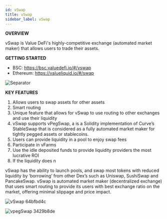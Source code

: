 ```yaml
---
id: vSwap
title: vSwap
sidebar_label: vSwap
---
```


 **OVERVIEW**

vSwap is Value DeFi's highly-competitive exchange (automated market maker) that allows users to trade their assets.  

**GETTING STARTED**  
- BSC: https://bsc.valuedefi.io/#/vswap  
- Ethereum: https://valueliquid.io/#/swap  

![Separator](../img/seperator.png)

**KEY FEATURES**  
1. Allows users to swap assets for other assets  
2. Smart routing
3. Unique feature that allows for vSwap to use routing to other exchanges and use their liquidity
4. vSwap supports vPegSwap, a is a Solidity implementation of Curve’s StableSwap that is considered as a fully automated market maker for tightly pegged assets or stablecoins.
5. Users can provide liquidity in a pool to enjoy swap fees  
6. Participate in vFarms  
7. Use the idle deposited funds to provide liquidity providers the most lucrative ROI
8. If the liquidity does n

vSwap has the ability to launch pools, and swap most tokens with reduced liquidity by ‘borrowing’ from other Dex’s such as Uniswap, SushiSwap and PancakeSwap. vSwap is automated market maker (decentralized exchange) that uses smart routing to provide its users with best exchange ratio on the market, offering minimal slippage and price impact.   

![vSwap 64bfbd4c](https://user-images.githubusercontent.com/78454114/109451770-cbf91c80-7a13-11eb-9a55-92b0fada08b3.png)  


![vpegSwap 3429b8de](https://user-images.githubusercontent.com/78454114/109452652-dc11fb80-7a15-11eb-8146-1acacee23b72.png)

